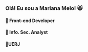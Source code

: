 ### Olá! Eu sou a Mariana Melo! 😸

#### 📌 Front-end Developer 
#### 📌 Info. Sec. Analyst
#### 📌UERJ

